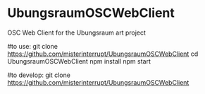 # UbungsraumOSCWebClient
OSC Web Client for the Ubungsraum art project

#to use: 
git clone https://github.com/misterinterrupt/UbungsraumOSCWebClient
cd UbungsraumOSCWebClient
npm install
npm start

#to develop:
git clone https://github.com/misterinterrupt/UbungsraumOSCWebClient

